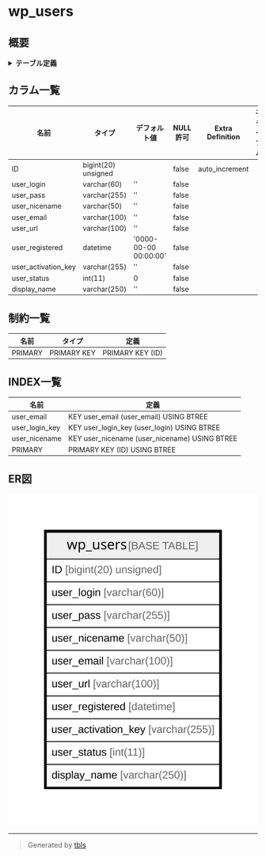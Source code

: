 # wp_users

## 概要

<details>
<summary><strong>テーブル定義</strong></summary>

```sql
CREATE TABLE `wp_users` (
  `ID` bigint(20) unsigned NOT NULL AUTO_INCREMENT,
  `user_login` varchar(60) COLLATE utf8mb4_unicode_520_ci NOT NULL DEFAULT '',
  `user_pass` varchar(255) COLLATE utf8mb4_unicode_520_ci NOT NULL DEFAULT '',
  `user_nicename` varchar(50) COLLATE utf8mb4_unicode_520_ci NOT NULL DEFAULT '',
  `user_email` varchar(100) COLLATE utf8mb4_unicode_520_ci NOT NULL DEFAULT '',
  `user_url` varchar(100) COLLATE utf8mb4_unicode_520_ci NOT NULL DEFAULT '',
  `user_registered` datetime NOT NULL DEFAULT '0000-00-00 00:00:00',
  `user_activation_key` varchar(255) COLLATE utf8mb4_unicode_520_ci NOT NULL DEFAULT '',
  `user_status` int(11) NOT NULL DEFAULT 0,
  `display_name` varchar(250) COLLATE utf8mb4_unicode_520_ci NOT NULL DEFAULT '',
  PRIMARY KEY (`ID`),
  KEY `user_login_key` (`user_login`),
  KEY `user_nicename` (`user_nicename`),
  KEY `user_email` (`user_email`)
) ENGINE=InnoDB AUTO_INCREMENT=[Redacted by tbls] DEFAULT CHARSET=utf8mb4 COLLATE=utf8mb4_unicode_520_ci
```

</details>

## カラム一覧

| 名前                  | タイプ                 | デフォルト値                | NULL許可   | Extra Definition | 子テーブル      | 親テーブル      | コメント     |
| ------------------- | ------------------- | --------------------- | -------- | ---------------- | ---------- | ---------- | -------- |
| ID                  | bigint(20) unsigned |                       | false    | auto_increment   |            |            |          |
| user_login          | varchar(60)         | ''                    | false    |                  |            |            |          |
| user_pass           | varchar(255)        | ''                    | false    |                  |            |            |          |
| user_nicename       | varchar(50)         | ''                    | false    |                  |            |            |          |
| user_email          | varchar(100)        | ''                    | false    |                  |            |            |          |
| user_url            | varchar(100)        | ''                    | false    |                  |            |            |          |
| user_registered     | datetime            | '0000-00-00 00:00:00' | false    |                  |            |            |          |
| user_activation_key | varchar(255)        | ''                    | false    |                  |            |            |          |
| user_status         | int(11)             | 0                     | false    |                  |            |            |          |
| display_name        | varchar(250)        | ''                    | false    |                  |            |            |          |

## 制約一覧

| 名前      | タイプ         | 定義               |
| ------- | ----------- | ---------------- |
| PRIMARY | PRIMARY KEY | PRIMARY KEY (ID) |

## INDEX一覧

| 名前             | 定義                                            |
| -------------- | --------------------------------------------- |
| user_email     | KEY user_email (user_email) USING BTREE       |
| user_login_key | KEY user_login_key (user_login) USING BTREE   |
| user_nicename  | KEY user_nicename (user_nicename) USING BTREE |
| PRIMARY        | PRIMARY KEY (ID) USING BTREE                  |

## ER図

![er](wp_users.svg)

---

> Generated by [tbls](https://github.com/k1LoW/tbls)
